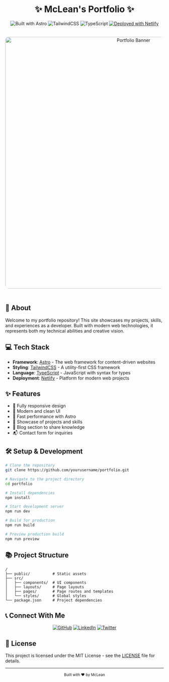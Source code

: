 # <div align="center">✨ McLean's Portfolio ✨</div>

<div align="center">

![Built with Astro](https://img.shields.io/badge/Built%20with-Astro-blueviolet?style=for-the-badge&logo=astro&logoColor=white)
![TailwindCSS](https://img.shields.io/badge/Styled%20with-TailwindCSS-06B6D4?style=for-the-badge&logo=tailwindcss&logoColor=white)
![TypeScript](https://img.shields.io/badge/TypeScript-3178C6?style=for-the-badge&logo=typescript&logoColor=white)
[![Deployed with Netlify](https://img.shields.io/badge/Deployed%20with-Netlify-00C7B7?style=for-the-badge&logo=netlify&logoColor=white)](https://www.netlify.com/)

</div>

<p align="center">
  <img src="https://raw.githubusercontent.com/mclean25/images/main/portfoliobanner.png" alt="Portfolio Banner" width="800px" style="border-radius: 10px; margin: 20px 0;" />
</p>

## 🚀 About

Welcome to my portfolio repository! This site showcases my projects, skills, and experiences as a developer. Built with modern web technologies, it represents both my technical abilities and creative vision.

## 💻 Tech Stack

- **Framework**: [Astro](https://astro.build/) - The web framework for content-driven websites
- **Styling**: [TailwindCSS](https://tailwindcss.com/) - A utility-first CSS framework
- **Language**: [TypeScript](https://www.typescriptlang.org/) - JavaScript with syntax for types
- **Deployment**: [Netlify](https://www.netlify.com/) - Platform for modern web projects

## ✨ Features

- 📱 Fully responsive design
- 🎨 Modern and clean UI
- 🚀 Fast performance with Astro
- 🧰 Showcase of projects and skills
- 📝 Blog section to share knowledge
- 📬 Contact form for inquiries

## 🛠️ Setup & Development

```bash
# Clone the repository
git clone https://github.com/yourusername/portfolio.git

# Navigate to the project directory
cd portfolio

# Install dependencies
npm install

# Start development server
npm run dev

# Build for production
npm run build

# Preview production build
npm run preview
```

## 📚 Project Structure

```
/
├── public/          # Static assets
├── src/
│   ├── components/  # UI components
│   ├── layouts/     # Page layouts
│   ├── pages/       # Page routes and templates
│   └── styles/      # Global styles
└── package.json     # Project dependencies
```

## 📞 Connect With Me

<div align="center">
  
[![GitHub](https://img.shields.io/badge/GitHub-181717?style=for-the-badge&logo=github&logoColor=white)](https://github.com/mclean25)
[![LinkedIn](https://img.shields.io/badge/LinkedIn-0A66C2?style=for-the-badge&logo=linkedin&logoColor=white)](https://linkedin.com/in/yourprofile)
[![Twitter](https://img.shields.io/badge/Twitter-1DA1F2?style=for-the-badge&logo=twitter&logoColor=white)](https://twitter.com/yourhandle)
  
</div>

## 📄 License

This project is licensed under the MIT License - see the [LICENSE](LICENSE) file for details.

---

<div align="center">
  <sub>Built with ❤️ by McLean</sub>
</div>
